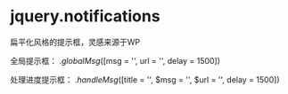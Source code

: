 # jquery.notifications
扁平化风格的提示框，灵感来源于WP

全局提示框：
$.globalMsg([$msg = '', url = '', delay = 1500])

处理进度提示框：
$.handleMsg([$title = '', $msg = '', $url = '', delay = 1500])